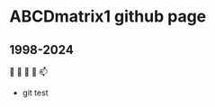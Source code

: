 # ABCDmatrix1 github page

## 1998-2024

👋 👀 🌱 💞️ 📫 

* git test

<!---
abcdmatrix1/abcdmatrix1 is a ✨ special ✨ repository because its `README.md` (this file) appears on your GitHub profile.
You can click the Preview link to take a look at your changes.
--->
